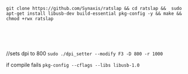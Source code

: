 ```git clone https://github.com/Synaxis/ratslap && cd ratslap &&  sudo apt-get install libusb-dev build-essential pkg-config -y && make && chmod +rwx ratslap ```<br><br>

<br><br>

//sets dpi to 800
```sudo ./dpi_setter --modify F3 -D 800 -r 1000```

if compile fails ```pkg-config --cflags --libs libusb-1.0```<br><br>

